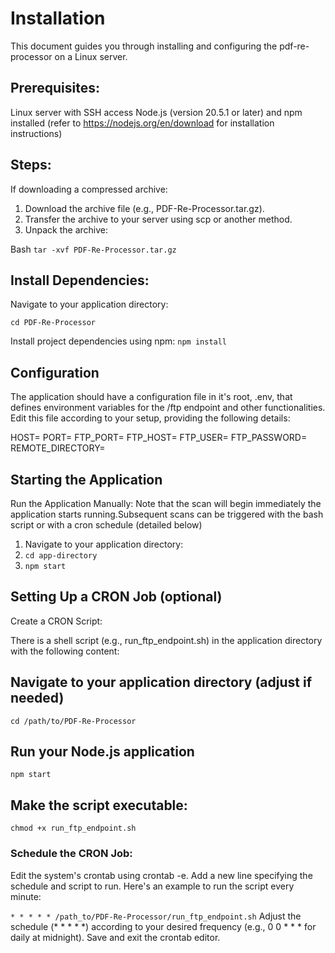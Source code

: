 # Installation

This document guides you through installing and configuring the pdf-re-processor on a Linux server.

## Prerequisites:
Linux server with SSH access
Node.js (version 20.5.1 or later) and npm installed (refer to https://nodejs.org/en/download for installation instructions)

## Steps:
If downloading a compressed archive:
1. Download the archive file (e.g., PDF-Re-Processor.tar.gz).
2. Transfer the archive to your server using scp or another method.
3. Unpack the archive:

Bash
`tar -xvf PDF-Re-Processor.tar.gz`

## Install Dependencies:

Navigate to your application directory:

`cd PDF-Re-Processor`

Install project dependencies using npm:
`npm install`

## Configuration
The application should have a configuration file in it's root, .env, that defines environment variables for the /ftp endpoint and other functionalities. Edit this file according to your setup, providing the following details:

HOST=
PORT=
FTP_PORT=
FTP_HOST=
FTP_USER=
FTP_PASSWORD=
REMOTE_DIRECTORY=

## Starting the Application


Run the Application Manually:
Note that the scan will begin immediately the application starts running.Subsequent scans can be triggered with the bash script or with a cron schedule (detailed below)
1. Navigate to your application directory:
2. `cd app-directory`
3. `npm start`



## Setting Up a CRON Job (optional)

Create a CRON Script:

There is a shell script (e.g., run_ftp_endpoint.sh) in the application directory with the following content:

## Navigate to your application directory (adjust if needed)
`cd /path/to/PDF-Re-Processor`

## Run your Node.js application
`npm start`

## Make the script executable:
`chmod +x run_ftp_endpoint.sh`


### Schedule the CRON Job:

Edit the system's crontab using crontab -e.
Add a new line specifying the schedule and script to run. Here's an example to run the script every minute:

`* * * * * /path_to/PDF-Re-Processor/run_ftp_endpoint.sh`
          Adjust the schedule (* * * * *) according to your desired frequency (e.g., 0 0 * * * for daily at midnight).
          Save and exit the crontab editor.
